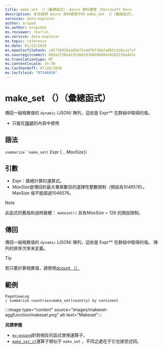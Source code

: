 ```yaml
---
title: make_set （）（彙總函式）-Azure 資料總管 |Microsoft Docs
description: 本文說明 Azure 資料總管中的 make_set （）（彙總函式）。
services: data-explorer
author: orspod
ms.author: orspodek
ms.reviewer: rkarlin
ms.service: data-explorer
ms.topic: reference
ms.date: 01/23/2020
ms.openlocfilehash: c85738928aa65bf2a4476f10afa065c2a8ca1faf
ms.sourcegitcommit: 09da3f26b4235368297b8b9b604d4282228a443c
ms.translationtype: MT
ms.contentlocale: zh-TW
ms.lasthandoff: 07/28/2020
ms.locfileid: "87346910"
---
```

# <a name="make_set-aggregation-function"></a>make_set （）（彙總函式）

傳回一組相異值的 `dynamic` (JSON) 陣列，這些是 Expr** 在群組中取得的值。

* 只能在[匯總](summarizeoperator.md)的內容中使用

## <a name="syntax"></a>語法

`summarize``make_set(` *Expr* [ `,` *MaxSize*]`)`

## <a name="arguments"></a>引數

* *Expr*：匯總計算的運算式。
* *MaxSize*是傳回的最大專案數目的選擇性整數限制（預設為*1048576*）。 MaxSize 值不能超過1048576。

> [!NOTE]
> 此函式的舊版和過時變體： `makeset()` 具有*MaxSize* = 128 的預設限制。

## <a name="returns"></a>傳回

傳回一組相異值的 `dynamic` (JSON) 陣列，這些是 Expr** 在群組中取得的值。
陣列的排序次序未定義。

> [!TIP]
> 若只要計算相異值，請使用[dcount （）](dcount-aggfunction.md)

## <a name="example"></a>範例

```kusto
PageViewLog 
| summarize countries=make_set(country) by continent
```

:::image type="content" source="images/makeset-aggfunction/makeset.png" alt-text="Makeset":::

**另請參閱**

* [`mv-expand`](./mvexpandoperator.md)針對相反的函式使用運算子。
* [`make_set_if`](./makesetif-aggfunction.md)運算子類似于 `make_set` ，不同之處在于它也接受述詞。